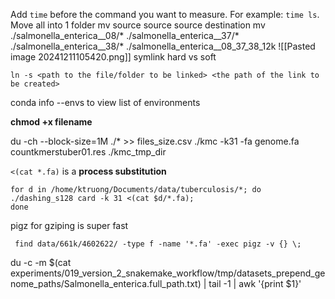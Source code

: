 Add `time` before the command you want to measure. For example: `time ls`.
Move all into 1 folder mv source source source destination
mv ./salmonella_enterica__08/* ./salmonella_enterica__37/* ./salmonella_enterica__38/* ./salmonella_enterica__08_37_38_12k
![[Pasted image 20241211105420.png]]
symlink hard vs soft
```shell
ln -s <path to the file/folder to be linked> <the path of the link to be created>
```

conda info --envs
to view list of environments

**chmod +x filename**

du -ch --block-size=1M  ./* >> files_size.csv
./kmc -k31 -fa genome.fa countkmerstuber01.res ./kmc_tmp_dir

`<(cat *.fa)` is a **process substitution**

```
for d in /home/ktruong/Documents/data/tuberculosis/*; do ./dashing_s128 card -k 31 <(cat $d/*.fa); 
done
```

pigz for gziping is super fast
```
 find data/661k/4602622/ -type f -name '*.fa' -exec pigz -v {} \;
```


du -c -m  $(cat experiments/019_version_2_snakemake_workflow/tmp/datasets_prepend_genome_paths/Salmonella_enterica.full_path.txt) | tail -1 | awk '{print $1}'